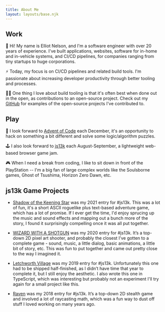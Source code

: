 ```yaml
---
title: About Me
layout: layouts/base.njk
---
```


## Work

👋 Hi! My name is Elliot Nelson, and I'm a software engineer with over 20 years of experience. I've built applications, websites, software for in-home and in-vehicle systems, and CI/CD pipelines, for companies ranging from tiny startups to huge corporations.

⚡ Today, my focus is on CI/CD pipelines and related build tools. I'm passionate about increasing developer productivity through better tooling and processes.

🧑‍💻 One thing I love about build tooling is that it's often best when done out in the open, as contributions to an open-source project. Check out my [GitHub](https://github.com/elliot-nelson) for examples of the open-source projects I've contributed to.

## Play

🎄 I look forward to [Advent of Code](https://adventofcode.com/) each December, it's an opportunity to hack on something a bit different and solve some logic/algorithm puzzles.

🕹️ I also look forward to [js13k](https://js13kgames.com/) each August-September, a lightweight web-based browser game jam.

🎮 When I need a break from coding, I like to sit down in front of the PlayStation -- I'm a big fan of large complex worlds like the Soulsborne games, Ghost of Tsushima, Horizon Zero Dawn, etc.

## js13k Game Projects

* [Shadow of the Keening Star](https://github.com/elliot-nelson/js13k-2021-keening-star) was my 2021 entry for #js13k. This was a lot of fun, it's a short ASCII roguelike plus text-based adventure game, which has a lot of promise. If I ever get the time, I'd enjoy sprucing up the music and sound effects and mapping out a bunch more of the story, I found it surprisingly compelling once it was all put together.

* [WIZARD WITH A SHOTGUN](https://github.com/elliot-nelson/js13k-2020-wizard-with-a-shotgun) was my 2020 entry for #js13k. It’s a top-down 2D pixel art shooter, and probably the closest I’ve gotten to a complete game - sound, music, a little dialog, basic animations, a little bit of story, etc. This was fun to put together and came out pretty close to the way I imagined it.

* [Letchworth Village](https://github.com/elliot-nelson/js13k-2019-letchworth-village) was my 2019 entry for #js13k. Unfortunately this one had to be shipped half-finished, as I didn’t have time that year to complete it, but I still enjoy the aesthetic. I also wrote this one in TypeScript, which was interesting but probably not an experiment I'll try again for a small project like this.

* [Raven](https://github.com/elliot-nelson/js13k-2018-raven) was my 2018 entry for #js13k. It’s a top-down 2D stealth game and involved a lot of raycasting math, which was a fun way to dust off stuff I loved working on many years ago.
